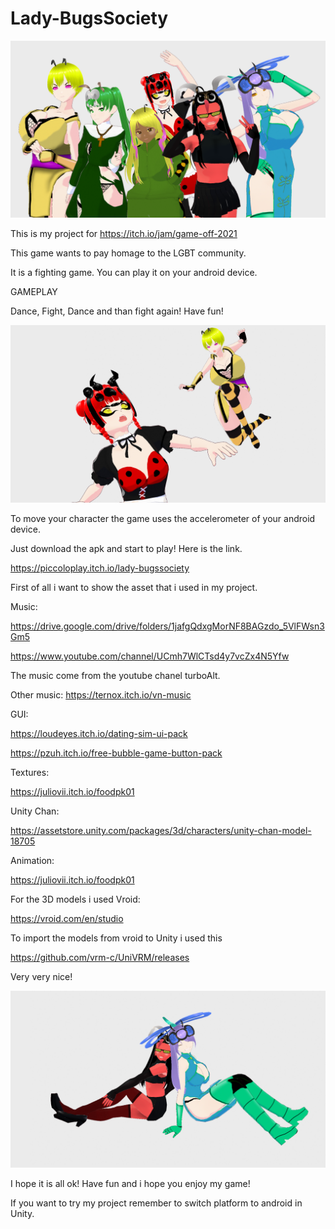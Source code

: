 # Lady-BugsSociety
[![alt text](https://github.com/piccoloplay/Lady-BugsSociety/blob/main/Assets/group.png)](https://www.youtube.com/watch?v=vg14DJY93EM)

This is my project for https://itch.io/jam/game-off-2021

This game wants to pay homage to the LGBT community. 

It is a fighting game. You can play it on your android device. 

GAMEPLAY

Dance, Fight, Dance and than fight again! Have fun!

![alt text](https://github.com/piccoloplay/Lady-BugsSociety/blob/main/Assets/GUI/LOADING-IMAGES/Bee%2BLadybug.png)


To move your character the game uses the accelerometer of your android device.


Just download the apk and start to play! Here is the link.

https://piccoloplay.itch.io/lady-bugssociety

First of all i want to show the asset that i used in my project.

Music:

https://drive.google.com/drive/folders/1jafgQdxgMorNF8BAGzdo_5VlFWsn3Gm5


https://www.youtube.com/channel/UCmh7WlCTsd4y7vcZx4N5Yfw


The music come from the youtube chanel turboAlt.


Other music: https://ternox.itch.io/vn-music


GUI: 

https://loudeyes.itch.io/dating-sim-ui-pack

https://pzuh.itch.io/free-bubble-game-button-pack

Textures:

https://juliovii.itch.io/foodpk01

Unity Chan:

https://assetstore.unity.com/packages/3d/characters/unity-chan-model-18705

Animation:

https://juliovii.itch.io/foodpk01

For the 3D models i used Vroid:


https://vroid.com/en/studio


To import the models from vroid to Unity i used this


https://github.com/vrm-c/UniVRM/releases


Very very nice! 

![alt text](https://github.com/piccoloplay/Lady-BugsSociety/blob/main/Assets/GUI/LOADING-IMAGES/Mosquito%2BDragonfly.png)

I hope it is all ok! Have fun and i hope you enjoy my game!

If you want to try my project remember to switch platform to android in Unity.

